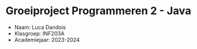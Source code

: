 # Groeiproject Programmeren 2 - Java

* Naam: Luca Dandois
* Klasgroep: INF203A
* Academiejaar: 2023-2024
